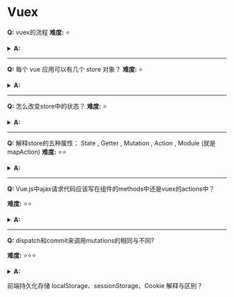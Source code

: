 # Vuex


**Q:** vuex的流程 
**难度:**  &#x2B50;
<details>
    <summary> <span style='font-weight:bold'>A:</span> </summary>


页面通过mapAction异步提交事件到action。action通过commit把对应参数同步提交到mutation，mutation会修改state中对应的值。最后通过getter把对应值跑出去，在页面的计算属性中，通过，mapGetter来动态获取state中的值
参考： https://zhuanlan.zhihu.com/p/163283018
</details>

--- 

**Q:** 每个 vue 应用可以有几个 store 对象？
**难度:**  &#x2B50;
<details>
    <summary> <span style='font-weight:bold'>A:</span> </summary>

一个
参考： https://www.cnblogs.com/qduanxq/p/15099684.html
</details>

--- 

**Q:** 怎么改变store中的状态？ 
**难度:**  &#x2B50;
<details>
    <summary> <span style='font-weight:bold'>A:</span> </summary>


不能直接改变store中的状态。改变store中的状态的唯一途径是提交(commit)mutations。这样使
得我们可以方便地跟踪每一个状态的变化。
参考： https://www.cnblogs.com/qduanxq/p/15099684.html
</details>

--- 


**Q:** 解释store的五种属性： State , Getter , Mutation , Action , Module (就是mapAction)
**难度:**  &#x2B50;&#x2B50;
<details>
    <summary> <span style='font-weight:bold'>A:</span> </summary>


* modules：模块化store，使得结构非常清晰，方便管理
* state：vuex的基本数据，用来存储变量
* getter：从基本数据(state)派生的数据，相当于state的计算属性
* mutation：更改状态的逻辑，同步操作
* action：提交mutation，异步操作

```JS
const store = new Vuex.Store({
  state: {
    // 存放状态
  },
  getters: {
    // state的计算属性
  },
  mutations: {
    // 更改state中状态的逻辑，同步操作
  },
  actions: {
    // 提交mutation，异步操作
  },
  // 如果将store分成一个个的模块的话，则需要用到modules。
   //然后在每一个module中写state, getters, mutations, actions等。
  modules: {
    a: moduleA,
    b: moduleB,
    // ...
  }
```
参考： https://www.cnblogs.com/qduanxq/p/15099684.html
</details>

--- 
**Q:** Vue.js中ajax请求代码应该写在组件的methods中还是vuex的actions中？

**难度:**  &#x2B50;&#x2B50;
<details>
    <summary> <span style='font-weight:bold'>A:</span> </summary>


一、如果请求来的数据是不是要被其他组件公用，仅仅在请求的组件内使用，就不需要放入vuex 的state里。

二、如果被其他地方复用，这个很大几率上是需要的，如果需要，请将请求放入action里，方便复用，并包装成promise返回，在调用处用async await处理返回的数据。如果不要复用这个请求，那么直接写在vue文件里很方便

参考： https://zhuanlan.zhihu.com/p/163283018
</details>

---

**Q:** dispatch和commit来调用mutations的相同与不同? 

**难度:**  &#x2B50;&#x2B50;&#x2B50;
<details>
    <summary> <span style='font-weight:bold'>A:</span> </summary>

相同： 
commit 和 dispatch 两个方法都是传值给vuex的mutation改变state

不同： 
state和getters在组件中的computed中使用, mutations 和 actions 在组件的methods中使用, dispatch在actions中.

commit: 用来提交当前模块的mutations， mutations修改state,
dispatch: 用来提交当前模块的actions(actions可以提交mutations,可以进行异步操作). 如果修改完还想做其他事情就用actions比较方便(then后执行想要做的事情)`this.$store.dispatch().then()`


commit: 同步操作
存储 `this.$store.commit('changeValue',name)`
取值 `this.$store.state.changeValue`

dispatch: 异步操作
存储 `this.$store.dispatch('getlists',name)`
取值 `this.$store.getters.getlists`

参考： [稀土掘金](https://juejin.cn/post/6972704942695907358)

</details>



前端持久化存储 localStorage、sessionStorage、Cookie 解释与区别？ 
